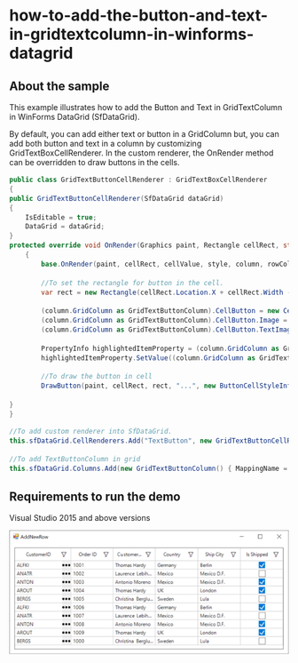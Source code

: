 # how-to-add-the-button-and-text-in-gridtextcolumn-in-winforms-datagrid

## About the sample
This example illustrates how to add the Button and Text in GridTextColumn in WinForms DataGrid (SfDataGrid).

By default, you can add either text or button in a GridColumn but, you can add both button and text in a column by customizing GridTextBoxCellRenderer. In the custom renderer, the OnRender method can be overridden to draw buttons in the cells.

```C#
public class GridTextButtonCellRenderer : GridTextBoxCellRenderer
{
public GridTextButtonCellRenderer(SfDataGrid dataGrid)
{
    IsEditable = true;
    DataGrid = dataGrid;
}
protected override void OnRender(Graphics paint, Rectangle cellRect, string cellValue, CellStyleInfo style, DataColumnBase column, RowColumnIndex rowColumnIndex)
    {
        base.OnRender(paint, cellRect, cellValue, style, column, rowColumnIndex);

        //To set the rectangle for button in the cell.
        var rect = new Rectangle(cellRect.Location.X + cellRect.Width - 22, cellRect.Location.Y, 20, cellRect.Height);

        (column.GridColumn as GridTextButtonColumn).CellButton = new CellButton();
        (column.GridColumn as GridTextButtonColumn).CellButton.Image = Image.FromFile(@"..\..\Images\icons.png");
        (column.GridColumn as GridTextButtonColumn).CellButton.TextImageRelation = TextImageRelation.ImageBeforeText;

        PropertyInfo highlightedItemProperty = (column.GridColumn as GridTextButtonColumn).CellButton.GetType().GetProperties(BindingFlags.NonPublic | BindingFlags.Instance).Single(pi => pi.Name == "Bounds");
        highlightedItemProperty.SetValue((column.GridColumn as GridTextButtonColumn).CellButton, rect);

        //To draw the button in cell
        DrawButton(paint, cellRect, rect, "...", new ButtonCellStyleInfo(), column, rowColumnIndex);

}
}
```
```C#
//To add custom renderer into SfDataGrid.
this.sfDataGrid.CellRenderers.Add("TextButton", new GridTextButtonCellRenderer(this.sfDataGrid));

//To add TextButtonColumn in grid
this.sfDataGrid.Columns.Add(new GridTextButtonColumn() { MappingName = "CustomerID", Width = 140 });
```
## Requirements to run the demo
Visual Studio 2015 and above versions

![TextCellWithButton](TextCellWithButton.png)
